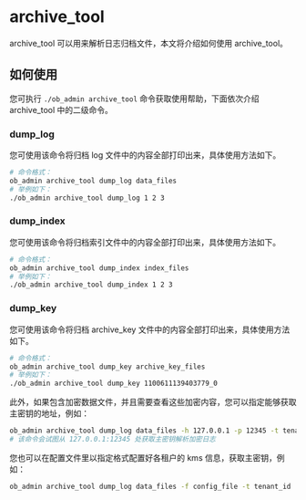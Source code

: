 # archive_tool

archive_tool 可以用来解析日志归档文件，本文将介绍如何使用 archive_tool。

## 如何使用

您可执行 `./ob_admin archive_tool` 命令获取使用帮助，下面依次介绍 archive_tool 中的二级命令。

### dump_log

您可使用该命令将归档 log 文件中的内容全部打印出来，具体使用方法如下。

```bash
# 命令格式：
ob_admin archive_tool dump_log data_files
# 举例如下：
./ob_admin archive_tool dump_log 1 2 3
```

### dump_index

您可使用该命令将归档索引文件中的内容全部打印出来，具体使用方法如下。

```bash
# 命令格式：
ob_admin archive_tool dump_index index_files
# 举例如下：
./ob_admin archive_tool dump_index 1 2 3
```

### dump_key

您可使用该命令将归档 archive_key 文件中的内容全部打印出来，具体使用方法如下。

```bash
# 命令格式：
ob_admin archive_tool dump_key archive_key_files
# 举例如下：
./ob_admin archive_tool dump_key 1100611139403779_0
```

此外，如果包含加密数据文件，并且需要查看这些加密内容，您可以指定能够获取主密钥的地址，例如：

```bash
ob_admin archive_tool dump_log data_files -h 127.0.0.1 -p 12345 -t tenant_id
# 该命令会试图从 127.0.0.1:12345 处获取主密钥解析加密日志
```

您也可以在配置文件里以指定格式配置好各租户的 kms 信息，获取主密钥，例如：

```bash
ob_admin archive_tool dump_log data_files -f config_file -t tenant_id
```
